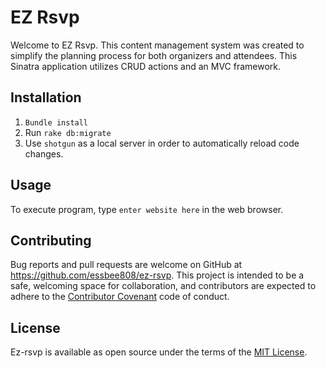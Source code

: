 # EZ Rsvp

Welcome to EZ Rsvp. This content management system was created to simplify the planning process for both organizers and attendees. This Sinatra application utilizes CRUD actions and an MVC framework.

## Installation

1. ```Bundle install```
2. Run ```rake db:migrate```
3. Use ```shotgun``` as a local server in order to automatically reload code changes.

## Usage

To execute program, type ```enter website here``` in the web browser.

## Contributing

Bug reports and pull requests are welcome on GitHub at https://github.com/essbee808/ez-rsvp. This project is intended to be a safe, welcoming space for collaboration, and contributors are expected to adhere to the [Contributor Covenant](http://contributor-covenant.org) code of conduct.

## License

Ez-rsvp is available as open source under the terms of the [MIT License](https://opensource.org/licenses/MIT).


